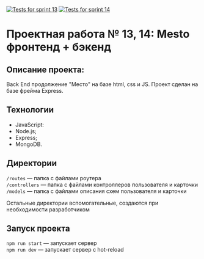 [![Tests for sprint 13](https://github.com/${Nataly2898}/${express-mesto-gha}/actions/workflows/tests-13-sprint.yml/badge.svg)](https://github.com/${Nataly2898}/${express-mesto-gha}/actions/workflows/tests-13-sprint.yml) [![Tests for sprint 14](https://github.com/${Nataly2898}/${express-mesto-gha}/actions/workflows/tests-14-sprint.yml/badge.svg)](https://github.com/${Nataly2898}/${express-mesto-gha}/actions/workflows/tests-14-sprint.yml)
# Проектная работа № 13, 14: Mesto фронтенд + бэкенд

## **Описание проекта:**

Back End продолжение "Место" на базе html, css и JS. Проект сделан на базе фрейма Express. 
## Технологии

* JavaScript:
* Node.js;
* Express;
* MongoDB.

## Директории

`/routes` — папка с файлами роутера  
`/controllers` — папка с файлами контроллеров пользователя и карточки   
`/models` — папка с файлами описания схем пользователя и карточки  
  
Остальные директории вспомогательные, создаются при необходимости разработчиком

## Запуск проекта

`npm run start` — запускает сервер   
`npm run dev` — запускает сервер с hot-reload
